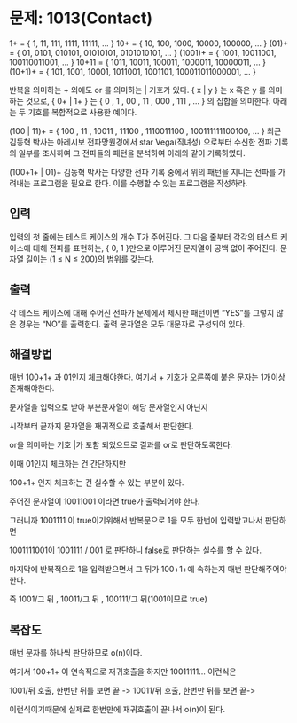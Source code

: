 # 문제: 1013(Contact)

1+ = { 1, 11, 111, 1111, 11111, … }
10+ = { 10, 100, 1000, 10000, 100000, … }
(01)+ = { 01, 0101, 010101, 01010101, 0101010101, … }
(1001)+ = { 1001, 10011001, 100110011001, … }
10+11 = { 1011, 10011, 100011, 1000011, 10000011, … }
(10+1)+ = { 101, 1001, 10001, 1011001, 1001101, 100011011000001, … }

반복을 의미하는 + 외에도 or 를 의미하는 | 기호가 있다. { x | y } 는 x 혹은 y 를 의미하는 것으로, { 0+ | 1+ } 는 { 0 , 1 , 00 , 11 , 000 , 111 , … } 의 집합을 의미한다. 아래는 두 기호를 복합적으로 사용한 예이다.

(100 | 11)+ = { 100 , 11 , 10011 , 11100 , 1110011100 , 100111111100100, … }
최근 김동혁 박사는 아레시보 전파망원경에서 star Vega(직녀성) 으로부터 수신한 전파 기록의 일부를 조사하여 그 전파들의 패턴을 분석하여 아래와 같이 기록하였다.

(100+1+ | 01)+
김동혁 박사는 다양한 전파 기록 중에서 위의 패턴을 지니는 전파를 가려내는 프로그램을 필요로 한다. 이를 수행할 수 있는 프로그램을 작성하라.

## 입력

입력의 첫 줄에는 테스트 케이스의 개수 T가 주어진다. 그 다음 줄부터 각각의 테스트 케이스에 대해 전파를 표현하는, { 0, 1 }만으로 이루어진 문자열이 공백 없이 주어진다. 문자열 길이는 (1 ≤ N ≤ 200)의 범위를 갖는다.

## 출력

각 테스트 케이스에 대해 주어진 전파가 문제에서 제시한 패턴이면 “YES”를 그렇지 않은 경우는 “NO”를 출력한다. 출력 문자열은 모두 대문자로 구성되어 있다.

## 해결방법

매번 100+1+ 과 01인지 체크해야한다. 여기서 + 기호가 오른쪽에 붙은 문자는 1개이상 존재해야한다.

문자열을 입력으로 받아 부분문자열이 해당 문자열인지 아닌지

시작부터 끝까지 문자열을 재귀적으로 호출해서 판단한다.

or을 의미하는 기호 |가 포함 되었으므로 결과를 or로 판단하도록한다.

이때 01인지 체크하는 건 간단하지만

100+1+ 인지 체크하는 건 실수할 수 있는 부분이 있다.

주어진 문자열이 10011001 이라면 true가 출력되어야 한다.

그러니까 1001111 이 true이기위해서 반복문으로 1을 모두 한번에 입력받고나서 판단하면 

1001111001이 1001111 / 001 로 판단하니 false로 판단하는 실수를 할 수 있다.

마지막에 반복적으로 1을 입력받으면서 그 뒤가 100+1+에 속하는지 매번 판단해주어야한다.

즉 1001/그 뒤  , 10011/그 뒤 , 100111/그 뒤(1001이므로 true)

## 복잡도

매번 문자를 하나씩 판단하므로 o(n)이다.

여기서 100+1+ 이 연속적으로 재귀호출을 하지만 10011111... 이런식은 

1001/뒤 호출, 한번만 뒤를 보면 끝 -> 10011/뒤 호출, 한번만 뒤를 보면 끝->

이런식이기때문에 실제로 한번만에 재귀호출이 끝나서 o(n)이 된다.